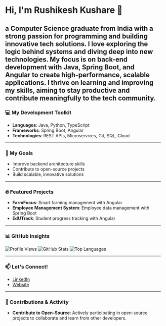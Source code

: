 # Hi, I'm Rushikesh Kushare 👋

  a Computer Science graduate from India with a strong passion for programming and building innovative tech solutions. I love exploring the logic behind systems and diving deep into new technologies. My focus is on back-end development with Java, Spring Boot, and Angular to create high-performance, scalable applications. I thrive on learning and improving my skills, aiming to stay productive and contribute meaningfully to the tech community.
---

### 💻 My Development Toolkit

- **Languages**: Java, Python, TypeScript
- **Frameworks**: Spring Boot, Angular
- **Technologies**: REST APIs, Microservices, Git, SQL, Cloud

---

### 🎯 My Goals

- Improve backend architecture skills
- Contribute to open-source projects
- Build scalable, innovative solutions

---

### 🔥 Featured Projects

- **FarmFocus**: Smart farming management with Angular
- **Employee Management System**: Employee data management with Spring Boot
- **EdUTrack**: Student progress tracking with Angular

---

### 📊 GitHub Insights

![Profile Views](https://komarev.com/ghpvc/?username=rushi0n&color=blue)
![GitHub Stats](https://github-readme-stats.vercel.app/api?username=rushi0n&show_icons=true&theme=radical)
![Top Languages](https://github-readme-stats.vercel.app/api/top-langs/?username=rushi0n&layout=compact&theme=radical)

---

### 📫 Let's Connect!

- [LinkedIn](https://www.linkedin.com/in/rushikesh-kushare-781375312)
- [Website](http://rushi.is-a.dev)

---

### 💬 Contributions & Activity

- **Contribute to Open-Source**: Actively participating in open-source projects to collaborate and learn from other developers.
